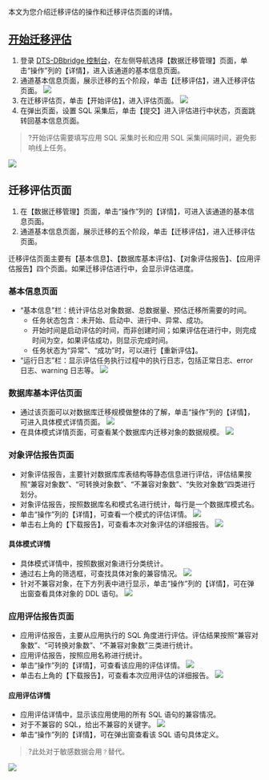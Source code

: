 本文为您介绍迁移评估的操作和迁移评估页面的详情。

## [开始迁移评估](id:ksqypg)
1. 登录 [DTS-DBbridge 控制台](https://cloud.tencent.com/document/product/571/45866#.E6.AD.A5.E9.AA.A4.E4.B8.80.EF.BC.9A.E7.99.BB.E5.BD.95.E6.8E.A7.E5.88.B6.E5.8F.B0)，在左侧导航选择【数据迁移管理】页面，单击“操作”列的【详情】，进入该通道的基本信息页面。
2. 通道基本信息页面，展示迁移的五个阶段，单击【迁移评估】，进入迁移评估页面。
![](https://main.qcloudimg.com/raw/dd9b8651eb92529e55c6ad972877fdf9.png)
3. 在迁移评估页，单击【开始评估】，进入评估页面。
![](https://main.qcloudimg.com/raw/81acadfee22c79842d0843e75edadff3.png)
4. 在弹出页面，设置 SQL 采集后，单击【提交】进入评估进行中状态，页面跳转回基本信息页面。
>?开始评估需要填写应用 SQL 采集时长和应用 SQL 采集间隔时间，避免影响线上任务。
>
![](https://main.qcloudimg.com/raw/41bc7e424b16384e93a83fed139aaffa.png)

## 迁移评估页面
1. 在【数据迁移管理】页面，单击“操作”列的【详情】，可进入该通道的基本信息页面。
2. 通道基本信息页面，展示迁移的五个阶段，单击【迁移评估】，进入迁移评估页面。

迁移评估页面主要有【基本信息】、【数据库基本评估】、【对象评估报告】、【应用评估报告】四个页面。如果迁移评估进行中，会显示评估进度。

### 基本信息页面
- “基本信息”栏：统计评估总对象数据、总数据量、预估迁移所需要的时间。
  - 任务状态包含：未开始、启动中、进行中、异常、成功。
  - 开始时间是启动评估的时间，而非创建时间；如果评估在进行中，则完成时间为空，如果评估成功，则显示完成时间。
  -  任务状态为“异常”、“成功”时，可以进行【重新评估】。
- “运行日志”栏：显示评估任务执行过程中的执行日志，包括正常日志、error 日志、warning 日志等。
![](https://main.qcloudimg.com/raw/c7d90f371a221046fdc1b737d53edfa4.png)

### 数据库基本评估页面
- 通过该页面可以对数据库迁移规模做整体的了解，单击“操作”列的【详情】，可进入具体模式详情页面。
![](https://main.qcloudimg.com/raw/935c26b5de2cf2b60f7611f1acd7a3bf.png)
- 在具体模式详情页面，可查看某个数据库内迁移对象的数据规模。
![](https://main.qcloudimg.com/raw/8cccd4d170b8b39d1e77cdd4baf060d2.png)

### 对象评估报告页面
- 对象评估报告，主要针对数据库库表结构等静态信息进行评估，评估结果按照“兼容对象数”、“可转换对象数”、“不兼容对象数”、“失败对象数”四类进行划分。
- 对象评估报告，按照数据库名和模式名进行统计，每行是一个数据库模式名。
- 单击“操作”列的【详情】，可查看一个模式的评估详情。
![](https://main.qcloudimg.com/raw/8c6c359fa5f566acff6d5ebc7d7a9888.png)
- 单击右上角的【下载报告】，可查看本次对象评估的详细报告。
![](https://main.qcloudimg.com/raw/800d6a9c5288ec6dcc64a96c10dd2de2.png)

#### 具体模式详情
- 具体模式详情中，按照数据对象进行分类统计。
- 通过右上角的筛选框，可查找具体对象的兼容情况。
![](https://main.qcloudimg.com/raw/f76e3766ea52bad13672a80608c26c2d.png)
- 针对不兼容对象，在下方列表中进行显示，单击“操作”列的【详情】，可在弹出窗查看具体对象的 DDL 语句。
![](https://main.qcloudimg.com/raw/b4adafcb648ae3db09f7414348917db4.png)

### 应用评估报告页面
- 应用评估报告，主要从应用执行的 SQL 角度进行评估。评估结果按照“兼容对象数”、“可转换对象数”、“不兼容对象数”三类进行统计。
- 应用评估报告，按照应用名称进行统计。
- 单击“操作”列的【详情】，可查看该应用的评估详情。
![](https://main.qcloudimg.com/raw/e6f93fd0e9a7570431581a74e1995bee.png)
- 单击右上角的【下载报告】，可查看本次应用评估的详细报告。
![](https://main.qcloudimg.com/raw/eb2578d62443090aba64815bee9d3ce0.png)

#### 应用评估详情
- 应用评估详情中，显示该应用使用的所有 SQL 语句的兼容情况。
- 对于不兼容的 SQL，给出不兼容的关键字。
![](https://main.qcloudimg.com/raw/8ca5b957f7f32604ad4cad26b85def52.png)
- 单击“操作”列的【详情】，可在弹出窗查看该 SQL 语句具体定义。
>?此处对于敏感数据会用`？`替代。
>
![](https://main.qcloudimg.com/raw/9a77d0bb9ebeaaf41da69791dd1334e9.png)

